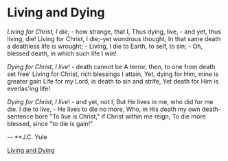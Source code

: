# Living and Dying
    
   *Living for Christ, I die*; - how strange, that I,
    Thus dying, live, - and yet, thus living, die!
    Living for Christ, I die;-yet wondrous thought,
    In that same death a deathless life is wrought; - 
    Living, I die to Earth, to self, to sin; - 
    Oh, blessed death, in which such life I win!

   *Dying for Christ, I live*! - death cannot be
    A terror, then, to one from death set free'
    Living for Christ, rich blessings I attain,
    Yet, dying for Him, mine is greater gain
    Life for my Lord, is death to sin and strife,
    Yet death for Him is everlas'ing life!

   *Dying for Christ, I live*! - and yet, not I,
    But He lives in me, who did for me die.
    I die to live, - He lives to die no more,
    Who, in His death my own death-sentence bore
    "To live is Christ," if Christ within me reign,
    To die more blessed, since "to die is gain!"
    
-- **J.C. Yule

[Living and Dying](http://www.public-domain-poetry.com/pamela-s-vining/living-and-dying-34391)
